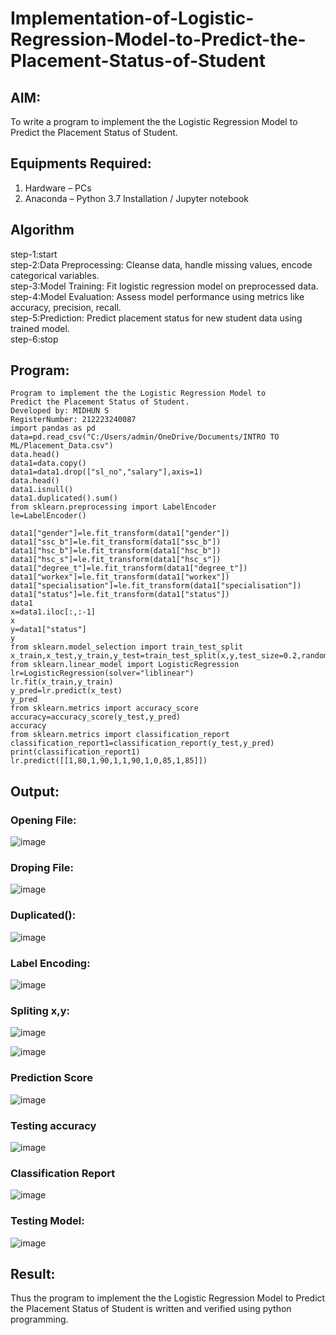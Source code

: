 # Implementation-of-Logistic-Regression-Model-to-Predict-the-Placement-Status-of-Student

## AIM:
To write a program to implement the the Logistic Regression Model to Predict the Placement Status of Student.

## Equipments Required:
1. Hardware – PCs
2. Anaconda – Python 3.7 Installation / Jupyter notebook

## Algorithm
step-1:start 
<br>step-2:Data Preprocessing: Cleanse data, handle missing values, encode categorical variables.
<br>step-3:Model Training: Fit logistic regression model on preprocessed data.
<br>step-4:Model Evaluation: Assess model performance using metrics like accuracy, precision, recall.
<br>step-5:Prediction: Predict placement status for new student data using trained model.
<br>step-6:stop

## Program:
```
Program to implement the the Logistic Regression Model to
Predict the Placement Status of Student.
Developed by: MIDHUN S
RegisterNumber: 212223240087
import pandas as pd
data=pd.read_csv("C:/Users/admin/OneDrive/Documents/INTRO TO ML/Placement_Data.csv")
data.head()
data1=data.copy()
data1=data1.drop(["sl_no","salary"],axis=1)
data.head()
data1.isnull()
data1.duplicated().sum()
from sklearn.preprocessing import LabelEncoder
le=LabelEncoder()
```
```
data1["gender"]=le.fit_transform(data1["gender"])
data1["ssc_b"]=le.fit_transform(data1["ssc_b"])
data1["hsc_b"]=le.fit_transform(data1["hsc_b"])
data1["hsc_s"]=le.fit_transform(data1["hsc_s"])
data1["degree_t"]=le.fit_transform(data1["degree_t"])
data1["workex"]=le.fit_transform(data1["workex"])
data1["specialisation"]=le.fit_transform(data1["specialisation"])
data1["status"]=le.fit_transform(data1["status"])
data1
x=data1.iloc[:,:-1]
x
y=data1["status"]
y
from sklearn.model_selection import train_test_split
x_train,x_test,y_train,y_test=train_test_split(x,y,test_size=0.2,random_state=0)
from sklearn.linear_model import LogisticRegression
lr=LogisticRegression(solver="liblinear")
lr.fit(x_train,y_train)
y_pred=lr.predict(x_test)
y_pred
from sklearn.metrics import accuracy_score
accuracy=accuracy_score(y_test,y_pred)
accuracy
from sklearn.metrics import classification_report
classification_report1=classification_report(y_test,y_pred)
print(classification_report1)
lr.predict([[1,80,1,90,1,1,90,1,0,85,1,85]])

```
## Output:

### Opening File:
![image](https://github.com/Jaiganesh235/Implementation-of-Logistic-Regression-Model-to-Predict-the-Placement-Status-of-Student/assets/118657189/7b380642-9d1e-41cc-9170-80ae57cf6b18)

### Droping File:
![image](https://github.com/Jaiganesh235/Implementation-of-Logistic-Regression-Model-to-Predict-the-Placement-Status-of-Student/assets/118657189/18535a8c-5a2a-4436-9751-5557e1cf3bb2)

### Duplicated():
![image](https://github.com/Jaiganesh235/Implementation-of-Logistic-Regression-Model-to-Predict-the-Placement-Status-of-Student/assets/118657189/704a14ac-b9b3-4866-8630-c291e17e9500)

### Label Encoding:
![image](https://github.com/Jaiganesh235/Implementation-of-Logistic-Regression-Model-to-Predict-the-Placement-Status-of-Student/assets/118657189/ecf7a832-93a4-4d6e-b2f6-119bb0118768)

### Spliting x,y:
![image](https://github.com/Jaiganesh235/Implementation-of-Logistic-Regression-Model-to-Predict-the-Placement-Status-of-Student/assets/118657189/349daa92-6bec-4078-812e-4ac98b100848)


![image](https://github.com/Jaiganesh235/Implementation-of-Logistic-Regression-Model-to-Predict-the-Placement-Status-of-Student/assets/118657189/1c5ceec3-c7a4-4802-b499-d6568f5999a1)

### Prediction Score
![image](https://github.com/Jaiganesh235/Implementation-of-Logistic-Regression-Model-to-Predict-the-Placement-Status-of-Student/assets/118657189/ac7b7dc9-d82d-462d-9e24-72f44a3a45e1)

### Testing accuracy
![image](https://github.com/Jaiganesh235/Implementation-of-Logistic-Regression-Model-to-Predict-the-Placement-Status-of-Student/assets/118657189/67c6f6b0-3be8-4367-85fe-6bf0e2fe0876)

### Classification Report
![image](https://github.com/Jaiganesh235/Implementation-of-Logistic-Regression-Model-to-Predict-the-Placement-Status-of-Student/assets/118657189/c5a7f625-e631-4963-9405-c30c08afcb11)

### Testing Model:
![image](https://github.com/Jaiganesh235/Implementation-of-Logistic-Regression-Model-to-Predict-the-Placement-Status-of-Student/assets/118657189/1f1f78c5-7264-4bde-ab61-b3371f9064ba)
## Result:
Thus the program to implement the the Logistic Regression Model to Predict the Placement Status of Student is written and verified using python programming.
